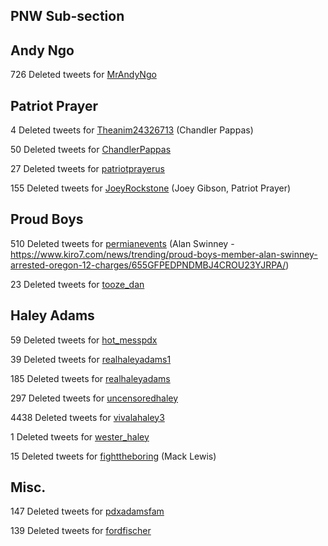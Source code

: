 ## PNW Sub-section


 
 ## Andy Ngo
 
 726 Deleted tweets for [MrAndyNgo](datasets/mrandyngo.md)
 
 ## Patriot Prayer
 
 4 Deleted tweets for [Theanim24326713](datasets/theanim24326713-deleted.md) (Chandler Pappas)
 
 50 Deleted tweets for [ChandlerPappas](datasets/chandlerpappas-deleted.md)
 
 27 Deleted tweets for [patriotprayerus](datasets/patriotprayerus-deleted.md)
 
 155 Deleted tweets for [JoeyRockstone](datasets/joeyrockstone-deleted.md) (Joey Gibson, Patriot Prayer)
 
 
 ## Proud Boys
 
 510 Deleted tweets for [permianevents](datasets/permianevents-deleted.md) (Alan Swinney - https://www.kiro7.com/news/trending/proud-boys-member-alan-swinney-arrested-oregon-12-charges/655GFPEDPNDMBJ4CROU23YJRPA/)
 
 23 Deleted tweets for [tooze_dan](datasets/tooze_dan.md)
 
 
 ## Haley Adams
 
 59 Deleted tweets for [hot_messpdx](datasets/hot_messpdx-deleted.md)
 
 39 Deleted tweets for [realhaleyadams1](datasets/realhaleyadams1-deleted.md)
 
 185 Deleted tweets for [realhaleyadams](datasets/realhaleyadams-deleted.md)
 
 297 Deleted tweets for [uncensoredhaley](datasets/uncensoredhaley-deleted.md)
 
 4438 Deleted tweets for [vivalahaley3](datasets/vivalahaley3-deleted.md)
 
 1 Deleted tweets for [wester_haley](datasets/wester_haley-deleted.md)
 
 15 Deleted tweets for [fighttheboring](datasets/fighttheboring-deleted.md) (Mack Lewis)
 
 ## Misc.
 
 147 Deleted tweets for [pdxadamsfam](datasets/pdxadamsfam-deleted.md)
 
 139 Deleted tweets for [fordfischer](datasets/fordfischer-deleted.md)
 
 
